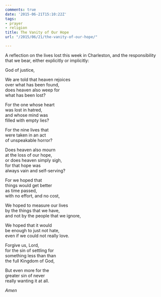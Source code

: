 ```yaml
---
comments: true
date: '2015-06-21T15:10:22Z'
tags:
- prayer
- religion
title: The Vanity of Our Hope
url: "/2015/06/21/the-vanity-of-our-hope/"

---
```

A reflection on the lives lost this week in Charleston, and the responsibility that we bear, either explicitly or implicitly:

God of justice,

We are told that heaven rejoices  
over what has been found,  
does heaven also weep for  
what has been lost?  
  
For the one whose heart  
was lost in hatred,  
and whose mind was  
filled with empty lies?  
  
For the nine lives that  
were taken in an act  
of unspeakable horror?  
  
Does heaven also mourn  
at the loss of our hope,  
or does heaven simply sigh,  
for that hope was  
always vain and self-serving?  
  
For we hoped that  
things would get better  
as time passed,  
with no effort, and no cost,  
  
We hoped to measure our lives  
by the things that we have,  
and not by the people that we ignore,  
  
We hoped that it would  
be enough to just not hate,  
even if we could not really love.  
  
Forgive us, Lord,  
for the sin of settling for  
something less than than  
the full Kingdom of God,  
  
But even more for the  
greater sin of never  
really wanting it at all.

*Amen*
